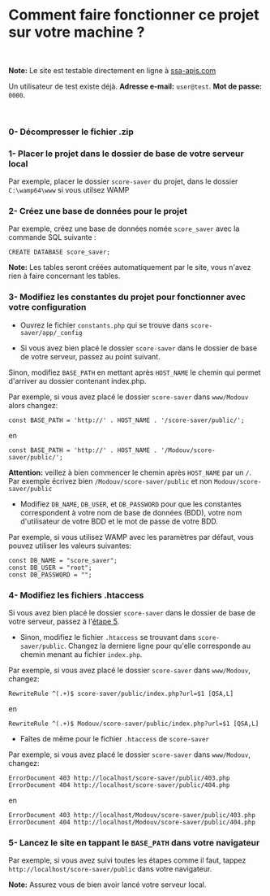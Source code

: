 # Comment faire fonctionner ce projet sur votre machine ?

<br/>

**Note:** Le site est testable directement en ligne à <a href="https://www.ssa-apis.com" target="_blank" rel="noopener noreferrer">ssa-apis.com</a>

Un utilisateur de test existe déjà. **Adresse e-mail:** `user@test`. **Mot de passe:** `0000`.

<br/>

### 0- Décompresser le fichier .zip

### 1- Placer le projet dans le dossier de base de votre serveur local

Par exemple, placer le dossier `score-saver` du projet, dans le dossier `C:\wamp64\www` si vous utilsez WAMP

### 2- Créez une base de données pour le projet

Par exemple, créez une base de données nomée `score_saver` avec la commande SQL suivante :

	CREATE DATABASE score_saver;

**Note:** Les tables seront créées automatiquement par le site, vous n'avez rien à faire concernant les tables.

### 3- Modifiez les constantes du projet pour fonctionner avec votre configuration

- Ouvrez le fichier `constants.php` qui se trouve dans `score-saver/app/_config`

- Si vous avez bien placé le dossier `score-saver` dans le dossier de base de votre serveur, passez au point suivant.

Sinon, modifiez `BASE_PATH` en mettant après `HOST_NAME` le chemin qui permet d'arriver au dossier contenant index.php.

Par exemple, si vous avez placé le dossier `score-saver` dans `www/Modouv` alors changez:

	const BASE_PATH = 'http://' . HOST_NAME . '/score-saver/public/';
	
en 

	const BASE_PATH = 'http://' . HOST_NAME . '/Modouv/score-saver/public/';

**Attention:** veillez à bien commencer le chemin après `HOST_NAME` par un `/`. Par exemple écrivez bien `/Modouv/score-saver/public` et non `Modouv/score-saver/public`

- Modifiez `DB_NAME`, `DB_USER`, et `DB_PASSWORD` pour que les constantes correspondent à votre nom de base de données (BDD), votre nom d'utilisateur de votre BDD et le mot de passe de votre BDD.

Par exemple, si vous utilisez WAMP avec les paramètres par défaut, vous pouvez utiliser les valeurs suivantes:

	const DB_NAME = "score_saver";
	const DB_USER = "root";
	const DB_PASSWORD = "";

### 4- Modifiez les fichiers .htaccess

Si vous avez bien placé le dossier `score-saver` dans le dossier de base de votre serveur, passez à l'[étape 5](#5-lancez-le-site-en-tappant-le-base_path-dans-votre-navigateur).

- Sinon, modifiez le fichier `.htaccess` se trouvant dans `score-saver/public`. Changez la derniere ligne pour qu'elle corresponde au chemin menant au fichier `index.php`. 

Par exemple, si vous avez placé le dossier `score-saver` dans `www/Modouv`, changez:

	RewriteRule ^(.+)$ score-saver/public/index.php?url=$1 [QSA,L]

en

	RewriteRule ^(.+)$ Modouv/score-saver/public/index.php?url=$1 [QSA,L]

- Faîtes de même pour le fichier `.htaccess` de `score-saver`

Par exemple, si vous avez placé le dossier `score-saver` dans `www/Modouv`, changez:

	ErrorDocument 403 http://localhost/score-saver/public/403.php
	ErrorDocument 404 http://localhost/score-saver/public/404.php

en

	ErrorDocument 403 http://localhost/Modouv/score-saver/public/403.php
	ErrorDocument 404 http://localhost/Modouv/score-saver/public/404.php

### 5- Lancez le site en tappant le `BASE_PATH` dans votre navigateur

Par exemple, si vous avez suivi toutes les étapes comme il faut, tappez `http://localhost/score-saver/public` dans votre navigateur.

**Note:** Assurez vous de bien avoir lancé votre serveur local.
